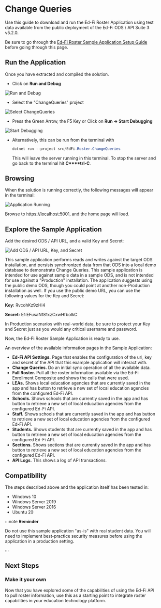 # Change Queries

Use this guide to download and run the Ed-Fi Roster Application using test data
available from the public deployment of the Ed-Fi ODS / API Suite 3 v5.2.0.

Be sure to go through the [Ed-Fi Roster Sample Application Setup
Guide](./setup-guide.md)
before going through this page.

## Run the Application

Once you have extracted and compiled the solution.

* Click on **Run and Debug**

![Run and Debug](https://edfidocs.blob.core.windows.net/$web/img/getting-started/solution-guides/rostering-solution-guide/image2021-6-15_16-2-39.png)

* Select the "ChangeQueries" project

![Select ChangeQueries](https://edfidocs.blob.core.windows.net/$web/img/getting-started/solution-guides/rostering-solution-guide/image2021-6-15_16-17-33.png)

* Press the Green Arrow, the F5 Key or Click on **Run → Start Debugging**

![Start Debugging](https://edfidocs.blob.core.windows.net/$web/img/getting-started/solution-guides/rostering-solution-guide/start%20debugging.png)

* Alternatively, this can be run from the terminal with

    ```powershell
    dotnet run --project src/EdFi.Roster.ChangeQueries
    ```

    This will leave the server running in this terminal. To stop the server and
    go back to the terminal hit **C****trl-C**.

## Browsing

When the solution is running correctly, the following messages will appear
in the terminal:

![Application Running](https://edfidocs.blob.core.windows.net/$web/img/getting-started/solution-guides/rostering-solution-guide/application%20running.png)

Browse to [https://localhost:5001](https://localhost:5001/), and the home
page will load.

## Explore the Sample Application

Add the desired ODS / API URL, and a valid Key and Secret:

![Add ODS / API URL, Key, and Secret](https://edfidocs.blob.core.windows.net/$web/img/getting-started/solution-guides/rostering-solution-guide/image2021-5-28_18-1-13.png)

This sample application performs reads and writes against the target ODS
installation, and persists synchronized data from that ODS into a local demo
database to demonstrate Change Queries. This sample application is intended for
use against sample data in a sample ODS, and is not intended for use against a
"Production" installation. The application suggests using the public demo ODS,
though you could point at another non-Production installation as well. If you
use the public demo URL, you can use the following values for the Key and
Secret:

**Key:** RvcohKz9zHI4

**Secret:** E1iEFusaNf81xzCxwHfbolkC

In Production scenarios with real-world data, be sure to protect your Key and
Secret just as you would any critical username and password.

Now, the Ed-Fi Roster Sample Application is ready to use.

An overview of the available information pages in the Sample Application:

* **Ed-Fi API Settings.** Page that enables the configuration of the url, key
    and secret of the API that this example application will interact with.
* **Change Queries.** Do an initial sync operation of all the available data.
* **Full Roster.** Pull all the roster information available via the Ed-Fi
    Enrollment Composite and shows the calls that were used.
* **LEAs.** Shows local education agencies that are currently saved in the app
    and has button to retrieve a new set of local education agencies from the
    configured Ed-Fi API.
* **Schools.** Shows schools that are currently saved in the app and has
    button to retrieve a new set of local education agencies from the configured
    Ed-Fi API.
* **Staff.** Shows schools that are currently saved in the app and has button
    to retrieve a new set of local education agencies from the configured Ed-Fi
    API.
* **Students.** Shows students that are currently saved in the app and has
    button to retrieve a new set of local education agencies from the configured
    Ed-Fi API.
* **Sections.** Shows sections that are currently saved in the app and has
    button to retrieve a new set of local education agencies from the configured
    Ed-Fi API.
* **API Logs.** This shows a log of API transactions.

## Compatibility

The steps described above and the application itself has been tested in:

* Windows 10
* Windows Server 2019
* Windows Server 2016
* Ubuntu 20

:::note **Reminder**

Do not use this sample application "as-is" with real student data. You will need
to implement best-practice security measures before using the application in a
production setting.

:::

## Next Steps

### Make it your own

Now that you have explored some of the capabilities of using the Ed-Fi API to
pull roster information, use this as a starting point to integrate roster
capabilities in your education technology platform.
